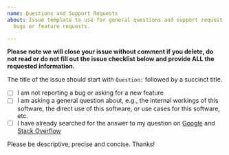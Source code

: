 ```yaml
---
name: Questions and Support Requests
about: Issue template to use for general questions and support request that are not
  bugs or feature requests.

---
```


**Please note we will close your issue without comment if you delete, do not read or do not fill out the issue checklist below and provide ALL the requested information.**

The title of the issue should start with `Question:` followed by a
succinct title.

<!-- PRO TIP! You can submit the issue first, then use the gui/web interface to check the -->
<!-- checkboxes! -->

- [ ] I am not reporting a bug or asking for a new feature
- [ ] I am asking a general question about, e.g., the internal workings of this software, the direct use of this software, or use cases for this software, etc.
- [ ] I have already searched for the answer to my question on [Google] and [Stack Overflow]

Please be descriptive, precise and concise. Thanks!

[Google]: https://www.google.com
[Stack Overflow]: https://stackoverflow.com
